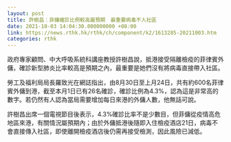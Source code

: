```yaml
---
layout: post
title: 許樹昌：菲傭確診比例較高屬預期　最重要病毒不入社區
date: 2021-10-03 14:04:30.000000000 +08:00
link: https://news.rthk.hk/rthk/ch/component/k2/1613285-20211003.htm
categories: rthk
---
```


政府專家顧問、中大呼吸系統科講座教授許樹昌說，抵港接受隔離檢疫的菲律賓外傭，確診新型肺炎比率較高是預期之內，最重要是她們沒有將病毒直接帶入社區。

勞工及福利局局長羅致光在網誌指出，由8月30日至上月24日，共有約600名菲律賓外傭到港，截至本月1日已有26名確診，確診比例為4.3%，認為這是非常高的數字。若仍然有人認為當局需要增加每日來港的外傭人數，他無話可說。

許樹昌出席一個電視節目後表示，4.3%確診比率不是少數目，但菲傭從疫情高危地區來港，有關情況屬預期內；由於外傭抵港後隨即入住檢疫酒店21日，病毒不會直接傳入社區，即使離開檢疫酒店後仍需再接受檢測，因此風險已減低。

